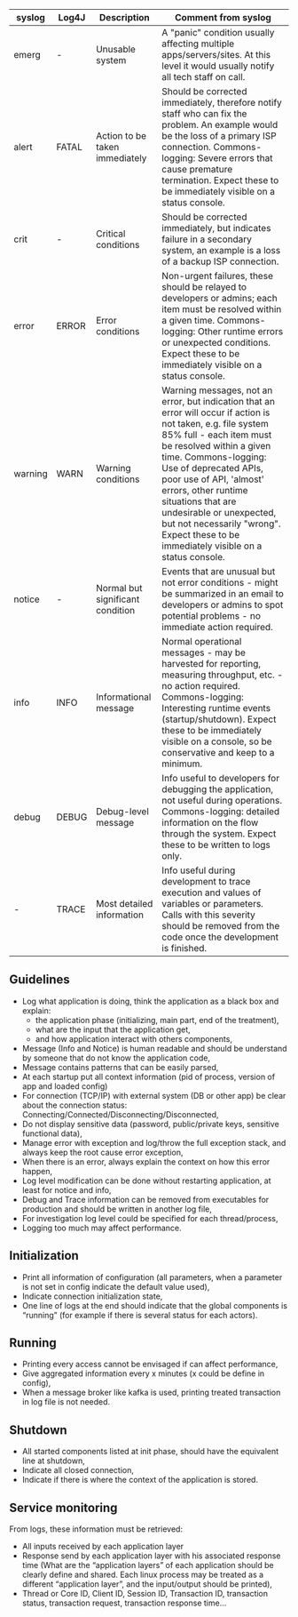 syslog | Log4J | Description | Comment from syslog 
-------|-------|-------------|---------
emerg  | -     | Unusable system                  | A "panic" condition usually affecting multiple apps/servers/sites. At this level it would usually notify all tech staff on call.
alert  | FATAL | Action to be taken immediately   | Should be corrected immediately, therefore notify staff who can fix the problem. An example would be the loss of a primary ISP connection. Commons-logging: Severe errors that cause premature termination. Expect these to be immediately visible on a status console.
crit   | -     | Critical conditions              | Should be corrected immediately, but indicates failure in a secondary system, an example is a loss of a backup ISP connection.
error  | ERROR | Error conditions                 | Non-urgent failures, these should be relayed to developers or admins; each item must be resolved within a given time. Commons-logging: Other runtime errors or unexpected conditions. Expect these to be immediately visible on a status console.
warning| WARN  | Warning conditions               | Warning messages, not an error, but indication that an error will occur if action is not taken, e.g. file system 85% full - each item must be resolved within a given time. Commons-logging: Use of deprecated APIs, poor use of API, 'almost' errors, other runtime situations that are undesirable or unexpected, but not necessarily "wrong". Expect these to be immediately visible on a status console.
notice | -     | Normal but significant condition | Events that are unusual but not error conditions - might be summarized in an email to developers or admins to spot potential problems - no immediate action required.
info   | INFO  | Informational message            | Normal operational messages - may be harvested for reporting, measuring throughput, etc. - no action required. Commons-logging: Interesting runtime events (startup/shutdown). Expect these to be immediately visible on a console, so be conservative and keep to a minimum.
debug  | DEBUG | Debug-level message              | Info useful to developers for debugging the application, not useful during operations. Commons-logging: detailed information on the flow through the system. Expect these to be written to logs only.
-      | TRACE | Most detailed information        | Info useful during development to trace execution and values of variables or parameters. Calls with this severity should be removed from the code once the development is finished.

Guidelines
----------

* Log what application is doing, think the application as a black box and explain:
    * the application phase (initializing, main part, end of the treatment), 
    * what are the input that the application get, 
    * and how application interact with others components,
* Message (Info and Notice) is human readable and should be understand by someone that do not know the application code,
* Message contains patterns that can be easily parsed,
* At each startup put all context information (pid of process, version of app and loaded config)
* For connection (TCP/IP) with external system (DB or other app) be clear about the connection status: Connecting/Connected/Disconnecting/Disconnected,
* Do not display sensitive data (password, public/private keys, sensitive functional data),
* Manage error with exception and log/throw the full exception stack, and always keep the root cause error exception,
* When there is an error, always explain the context on how this error happen,
* Log level modification can be done without restarting application, at least for notice and info,
* Debug and Trace information can be removed from executables for production and should be written in another log file,
* For investigation log level could be specified for each thread/process,
* Logging too much may affect performance. 


Initialization
--------------

* Print all information of configuration (all parameters, when a parameter is not set in config indicate the default value used),
* Indicate connection initialization state,
* One line of logs at the end should indicate that the global components is “running” (for example if there is several status for each actors).

Running
-------

* Printing every access cannot be envisaged if can affect performance,
* Give aggregated information every x minutes (x could be define in config),
* When a message broker like kafka is used, printing treated transaction in log file is not needed.

Shutdown
--------

* All started components listed at init phase, should have the equivalent line at shutdown,
* Indicate all closed connection,
* Indicate if there is where the context of the application is stored.

Service monitoring
------------------

From logs, these information must be retrieved:

* All inputs received by each application layer 
* Response send by each application layer with his associated response time (What are the “application layers” of each application should be clearly define and shared. Each linux process may be treated as a different “application layer”, and the input/output should be printed), 
* Thread or Core ID, Client ID, Session ID, Transaction ID, transaction status, transaction request, transaction response time…
